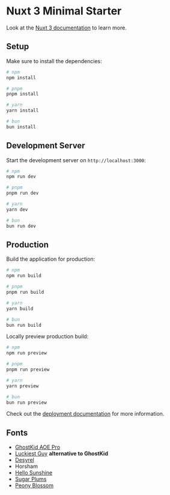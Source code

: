 # Nuxt 3 Minimal Starter

Look at the [Nuxt 3 documentation](https://nuxt.com/docs/getting-started/introduction) to learn more.

## Setup

Make sure to install the dependencies:

```bash
# npm
npm install

# pnpm
pnpm install

# yarn
yarn install

# bun
bun install
```

## Development Server

Start the development server on `http://localhost:3000`:

```bash
# npm
npm run dev

# pnpm
pnpm run dev

# yarn
yarn dev

# bun
bun run dev
```

## Production

Build the application for production:

```bash
# npm
npm run build

# pnpm
pnpm run build

# yarn
yarn build

# bun
bun run build
```

Locally preview production build:

```bash
# npm
npm run preview

# pnpm
pnpm run preview

# yarn
yarn preview

# bun
bun run preview
```

Check out the [deployment documentation](https://nuxt.com/docs/getting-started/deployment) for more information.

## Fonts

- [GhostKid AOE Pro](https://www.cdnfonts.com/ghostkid-aoe-pro.font)
- [Luckiest Guy](https://fonts.google.com/specimen/Luckiest+Guy) __alternative to GhostKid__
- [Desyrel](https://www.cdnfonts.com/desyrel.font)
- Horsham
- [Hello Sunshine](https://www.creativefabrica.com/product/hello-sunshine-6/)
- [Sugar Plums](https://www.creativefabrica.com/product/sugar-plums/)
- [Peony Blossom](https://www.creativefabrica.com/product/peony-blossom/ref/244552/)
